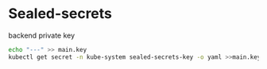 # Sealed-secrets

backend private key

```bash
echo "---" >> main.key
kubectl get secret -n kube-system sealed-secrets-key -o yaml >>main.key
```
